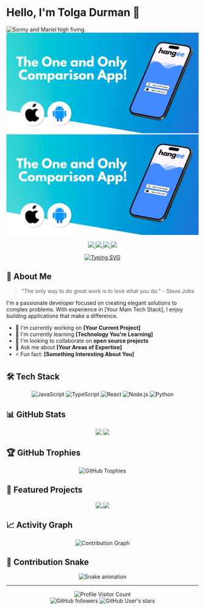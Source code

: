 # Hello, I'm Tolga Durman 👋


![Sonny and Mariel high fiving.](!https://content.codecademy.com/courses/learn-cpp/community-challenge/highfive.gif)
![test](/src/hangee.png)
<a align="center">
  <img src="/src/hangee.png" alt="banner image" style="pointer-events: none;">
</a>

<p align="center">
  <a href="https://yourwebsite.com">
    <img src="https://img.shields.io/badge/Website-YourWebsite-blue?style=flat-square&logo=google-chrome&logoColor=white"/>
  </a>
  <a href="https://linkedin.com/in/yourusername">
    <img src="https://img.shields.io/badge/LinkedIn-Connect-blue?style=flat-square&logo=linkedin"/>
  </a>
  <a href="https://twitter.com/yourusername">
    <img src="https://img.shields.io/badge/Twitter-Follow-blue?style=flat-square&logo=twitter"/>
  </a>
  <a href="mailto:your.email@example.com">
    <img src="https://img.shields.io/badge/Email-Contact-red?style=flat-square&logo=gmail&logoColor=white"/>
  </a>
</p>

<!-- Typing SVG by DenverCoder1 - https://github.com/DenverCoder1/readme-typing-svg -->
<p align="center">
  <a href="https://git.io/typing-svg"><img src="https://readme-typing-svg.herokuapp.com?font=Fira+Code&pause=1000&color=F75C7E&center=true&vCenter=true&width=440&lines=Full-Stack+Developer;UX%2FUI+Enthusiast;Problem+Solver;Always+Learning+New+Things" alt="Typing SVG" /></a>
</p>

## 💫 About Me

> "The only way to do great work is to love what you do." - Steve Jobs

I'm a passionate developer focused on creating elegant solutions to complex problems. With experience in [Your Main Tech Stack], I enjoy building applications that make a difference.

- 🔭 I'm currently working on **[Your Current Project]**
- 🌱 I'm currently learning **[Technology You're Learning]**
- 👯 I'm looking to collaborate on **open source projects**
- 💬 Ask me about **[Your Areas of Expertise]**
- ⚡ Fun fact: **[Something Interesting About You]**

## 🛠️ Tech Stack

<p align="center">
  <img src="https://img.shields.io/badge/JavaScript-F7DF1E?style=for-the-badge&logo=javascript&logoColor=black" alt="JavaScript"/>
  <img src="https://img.shields.io/badge/TypeScript-007ACC?style=for-the-badge&logo=typescript&logoColor=white" alt="TypeScript"/>
  <img src="https://img.shields.io/badge/React-20232A?style=for-the-badge&logo=react&logoColor=61DAFB" alt="React"/>
  <img src="https://img.shields.io/badge/Node.js-339933?style=for-the-badge&logo=nodedotjs&logoColor=white" alt="Node.js"/>
  <img src="https://img.shields.io/badge/Python-3776AB?style=for-the-badge&logo=python&logoColor=white" alt="Python"/>
  <!-- Add more badges for your tech stack -->
</p>

## 📊 GitHub Stats

<div align="center">
  <img height="180em" src="https://github-readme-stats.vercel.app/api?username=yourusername&show_icons=true&theme=radical&include_all_commits=true&count_private=true"/>
  <img height="180em" src="https://github-readme-stats.vercel.app/api/top-langs/?username=yourusername&layout=compact&langs_count=7&theme=radical"/>
</div>

## 🏆 GitHub Trophies

<div align="center">
  <img src="https://github-profile-trophy.vercel.app/?username=yourusername&theme=dracula&row=1&column=6&margin-w=15" alt="GitHub Trophies"/>
</div>

## 🚀 Featured Projects

<div align="center">
  <a href="https://github.com/yourusername/project1">
    <img align="center" src="https://github-readme-stats.vercel.app/api/pin/?username=yourusername&repo=project1&theme=radical" />
  </a>
  <a href="https://github.com/yourusername/project2">
    <img align="center" src="https://github-readme-stats.vercel.app/api/pin/?username=yourusername&repo=project2&theme=radical" />
  </a>
</div>

## 📈 Activity Graph

<div align="center">
  <img src="https://activity-graph.herokuapp.com/graph?username=yourusername&theme=react-dark" alt="Contribution Graph" />
</div>

## 🐍 Contribution Snake

<div align="center">
  <img src="https://github.com/yourusername/yourusername/blob/output/github-contribution-grid-snake.svg" alt="Snake animation" />
</div>

---

<div align="center">
  <img src="https://komarev.com/ghpvc/?username=yourusername&label=Profile%20Views&color=0e75b6&style=flat" alt="Profile Visitor Count"/>
  <br>
  <img src="https://img.shields.io/github/followers/yourusername?label=Followers&style=social" alt="GitHub followers"/>
  <img src="https://img.shields.io/github/stars/yourusername?affiliations=OWNER%2CCOLLABORATOR&style=social" alt="GitHub User's stars"/>
</div>
